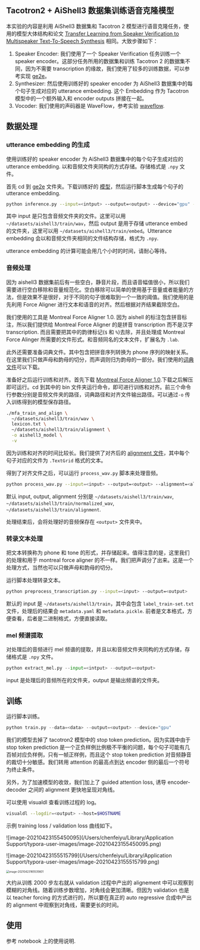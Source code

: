 ## Tacotron2 + AiShell3 数据集训练语音克隆模型

本实验的内容是利用 AiShell3 数据集和 Tacotron 2 模型进行语音克隆任务，使用的模型大体结构和论文 [Transfer Learning from Speaker Veriﬁcation to Multispeaker Text-To-Speech Synthesis](https://arxiv.org/pdf/1806.04558.pdf) 相同。大致步骤如下：

1. Speaker Encoder: 我们使用了一个 Speaker Verification 任务训练一个 speaker encoder。这部分任务所用的数据集和训练 Tacotron 2 的数据集不同，因为不需要 transcription 的缘故，我们使用了较多的训练数据，可以参考实现 [ge2e](../ge2e)。
2. Synthesizer: 然后使用训练好的 speaker encoder 为 AiShell3 数据集中的每个句子生成对应的 utterance embedding. 这个 Embedding 作为 Tacotron 模型中的一个额外输入和 encoder outputs 拼接在一起。
3. Vocoder: 我们使用的声码器是 WaveFlow，参考实验 [waveflow](../waveflow).

## 数据处理

### utterance embedding 的生成

使用训练好的 speaker encoder 为 AiShell3 数据集中的每个句子生成对应的 utterance embedding. 以和音频文件夹同构的方式存储。存储格式是 `.npy` 文件。

首先 cd 到 [ge2e](../ge2e) 文件夹。下载训练好的 [模型](https://paddlespeech.bj.bcebos.com/Parakeet/ge2e_ckpt_0.3.zip)，然后运行脚本生成每个句子的 utterance embedding.

```bash
python inference.py --input=<intput> --output=<output> --device="gpu" --checkpoint_path=<pretrained checkpoint>
```

其中 input 是只包含音频文件夹的文件。这里可以用 `~/datasets/aishell3/train/wav`，然后 output 是用于存储 utterance embed 的文件夹，这里可以用 `~/datasets/aishell3/train/embed`。Utterance embedding 会以和音频文件夹相同的文件结构存储，格式为 `.npy`.

utterance embedding 的计算可能会用几个小时的时间，请耐心等待。

### 音频处理

因为 aishell3 数据集前后有一些空白，静音片段，而且语音幅值很小，所以我们需要进行空白移除和音量规范化。空白移除可以简单的使用基于音量或者能量的方法，但是效果不是很好，对于不同的句子很难取到一个一致的阈值。我们使用的是先利用 Force Aligner 进行文本和语音的对齐。然后根据对齐结果截除空白。

我们使用的工具是 Montreal Force Aligner 1.0. 因为 aishell 的标注包含拼音标注，所以我们提供给 Montreal Force Aligner 的是拼音 transcription 而不是汉字 transcription. 而且需要把其中的韵律标记(`$` 和 `%`)去除，并且处理成 Montreal Force Alinger 所需要的文件形式。和音频同名的文本文件，扩展名为 `.lab`.

此外还需要准备词典文件。其中包含把拼音序列转换为 phone 序列的映射关系。在这里我们只做声母和韵母的切分，而声调则归为韵母的一部分。我们使用的[词典文件](./lexicon.txt)可以下载。

准备好之后运行训练和对齐。首先下载 [Montreal Force Aligner 1.0](https://github.com/MontrealCorpusTools/Montreal-Forced-Aligner/releases/tag/v1.0.1).下载之后解压即可运行。cd 到其中的 bin 文件夹运行命令，即可进行训练和对齐。前三个命令行参数分别是音频文件夹的路径，词典路径和对齐文件输出路径。可以通过`-o` 传入训练得到的模型保存路径。

```bash
./mfa_train_and_align \
  ~/datasets/aishell3/train/wav \
  lexicon.txt \
  ~/datasets/aishell3/train/alignment \
  -o aishell3_model \
  -v
```

因为训练和对齐的时间比较长。我们提供了对齐后的 [alignment 文件](https://paddlespeech.bj.bcebos.com/Parakeet/alignment_aishell3.tar.gz)，其中每个句子对应的文件为 `.TextGrid` 格式的文本。

得到了对齐文件之后，可以运行 `process_wav.py` 脚本来处理音频。

```bash
python process_wav.py --input=<input> --output=<output> --alignment=<alignment>
```

默认 input, output, alignment 分别是 `~/datasets/aishell3/train/wav`, `~/datasets/aishell3/train/normalized_wav`, `~/datasets/aishell3/train/alignment`.

处理结束后，会将处理好的音频保存在 `<output>` 文件夹中。

### 转录文本处理

把文本转换称为 phone 和 tone 的形式，并存储起来。值得注意的是，这里我们的处理和用于 montreal force aligner 的不一样。我们把声调分了出来。这是一个处理方式，当然也可以只做声母和韵母的切分。

运行脚本处理转录文本。

```bash
python preprocess_transcription.py --input=<input> --output=<output>
```

默认的 input 是 `~/datasets/aishell3/train`，其中会包含 `label_train-set.txt` 文件，处理后的结果会 `metadata.yaml` 和 `metadata.pickle`. 前者是文本格式，方便查看，后者是二进制格式，方便直接读取。

### mel 频谱提取

对处理后的音频进行 mel 频谱的提取，并且以和音频文件夹同构的方式存储，存储格式是 `.npy` 文件。

```python
python extract_mel.py --input=<intput> --output=<output>
```

input 是处理后的音频所在的文件夹，output 是输出频谱的文件夹。

## 训练

运行脚本训练。

```python
python train.py --data=<data> --output=<output> --device="gpu" 
```

我们的模型去掉了 tacotron2 模型中的 stop token prediction。因为实践中由于 stop token prediction 是一个正负样例比例极不平衡的问题，每个句子可能有几百帧对应负样例，只有一帧正样例，而且这个 stop token prediction 对音频静音的裁切十分敏感。我们转用 attention 的最高点到达 encoder 侧的最后一个符号为终止条件。

另外，为了加速模型的收敛，我们加上了 guided attention loss, 诱导 encoder-decoder 之间的 alignment 更快地呈现对角线。

可以使用 visualdl 查看训练过程的 log。

```bash
visualdl --logdir=<output> --host=$HOSTNAME 
```

示例 training loss / validation loss 曲线如下。

![image-20210423155450095](/Users/chenfeiyu/Library/Application Support/typora-user-images/image-20210423155450095.png)

![image-20210423155515799](/Users/chenfeiyu/Library/Application Support/typora-user-images/image-20210423155515799.png)

<img src="/Users/chenfeiyu/Library/Application Support/typora-user-images/image-20210423165535601.png" alt="image-20210423165535601" style="zoom:50%;" />

大约从训练 2000 步左右就从 validation 过程中产出的 alignement 中可以观察到模糊的对角线。随着训练步数增加，对角线会更加清晰。但因为 validation 也是以 teacher forcing 的方式进行的，所以要在真正的 auto regressive 合成中产出的 alignment 中观察到对角线，需要更长的时间。

## 使用

参考 notebook 上的使用说明.